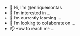 - 👋 Hi, I’m @enriquemontas
- 👀 I’m interested in ...
- 🌱 I’m currently learning ...
- 💞️ I’m looking to collaborate on ...
- 📫 How to reach me ...

<!---
enriquemontas/enriquemontas is a ✨ special ✨ repository because its `README.md` (this file) appears on your GitHub profile.
You can click the Preview link to take a look at your changes.
--->
